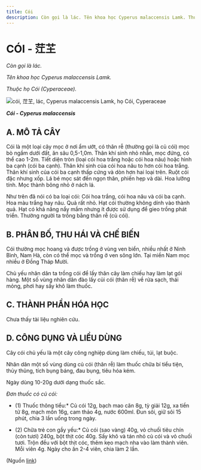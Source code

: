 ```yaml
---
title: Cói
description: Còn gọi là lác. Tên khoa học Cyperus malaccensis Lamk. Thuộc họ Cói (Cyperaceae).
---
```

# CÓI - 茳芏

*Còn gọi là lác.*

*Tên khoa học Cyperus malaccensis Lamk.*

*Thuộc họ Cói (Cyperaceae).*

![cói, 茳芏, lác, Cyperus malaccensis Lamk, họ Cói, Cyperaceae](/imgs/do-tat-loi/ctvvtvn/coi.jpg)

***Cói - Cyperus malaccensis***

## A. MÔ TẢ CÂY

Cói là một loại cây mọc ở nơi ẩm ướt, có thân rễ (thường gọi là củ cói) mọc bò ngầm dưới đất, ăn sâu 0,5-1,0m. Thân khí sinh nhỏ nhẵn, mọc đứng, có thể cao 1-2m. Tiết diện tròn (loại cói hoa trắng hoặc cói hoa nâu) hoặc hình ba cạnh (cói ba cạnh). Thân khí sinh của cói hoa nâu to hơn cói hoa trắng. Thân khí sinh của cói ba cạnh thấp cứng và dòn hơn hai loại trên. Ruột cói đặc nhưng xốp. Lá bé mọc sát đến ngọn thân, phiến hẹp và dài. Hoa lưỡng tính. Mọc thành bông nhỏ ở nách lá.

Như trên đã nói có ba loại cói: Cói hoa trắng, cói hoa nâu và cói ba cạnh. Hoa màu trắng hay nâu. Quả rất nhỏ. Hạt cói thường không dính vào thành quả. Hạt có khả năng nẩy mầm nhưng ít được sử dụng để gieo trồng phát triển. Thường người ta trồng bằng thân rễ (củ cói).

## B. PHÂN BỐ, THU HÁI VÀ CHẾ BIẾN

Cói thường mọc hoang và được trồng ở vùng ven biển, nhiều nhất ở Ninh Bình, Nam Hà, còn có thể mọc và trồng ở ven sông lớn. Tại miền Nam mọc nhiều ở Đồng Tháp Mười.

Chủ yếu nhân dân ta trồng cói để lấy thân cây làm chiếu hay làm lạt gói hàng. Một số vùng nhân dân đào lấy củi cói (thân rễ) về rửa sạch, thái mỏng, phơi hay sấy khô làm thuốc.

## C. THÀNH PHẦN HÓA HỌC

Chưa thấy tài liệu nghiên cứu.

## D. CÔNG DỤNG VÀ LIỀU DÙNG

Cây cói chủ yếu là một cây công nghiệp dùng làm chiếu, túi, lạt buộc.

Nhân dân một số vùng dùng củ cói (thân rễ) làm thuốc chữa bí tiểu tiện, thủy thũng, tích bụng báng, đau bụng, tiêu hóa kém.

Ngày dùng 10-20g dưới dạng thuốc sắc.

*Đơn thuốc có củ cói:*

* (1) Thuốc thông tiểu:* Củ cói 12g, bạch mao căn 8g, tỳ giải 12g, xa tiền tử 8g, mạch môn 16g, cam thảo 4g, nước 600ml. Đun sôi, giữ sôi 15 phút, chia 3 lần uống trong ngày.

* (2) Chữa trẻ con gầy yếu:* Củ cói (sao vàng) 40g, vỏ chuối tiêu chín (còn tươi) 240g, bột thịt cóc 40g. Sấy khô và tán nhỏ củ cói và vỏ chuối tươi. Trộn đều với bột thịt cóc, thêm kẹo mạch nha vào làm thành viên. Mỗi viên 4g. Ngày cho ăn 2-4 viên, chia làm 2 lần.

(Nguồn <a href="http://www.thuocvuonnha.com/nhung-cay-thuoc-va-vi-thuoc-viet-nam/ket-qua-tra-cuu/coi" target="_blank">link</a>)
